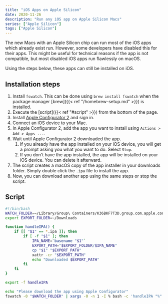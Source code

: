 ```yaml
---
title: "iOS Apps on Apple Silicon"
date: 2020-11-26
description: "Run any iOS app on Apple Silicon Macs"
series: ["Apple Silicon"]
tags: ["Apple Silicon"]
---
```


The new Macs with an Apple Silicon chip can run most of the iOS apps which already exist run.
However, some developers have disabled this for their apps.
This might be useful for technical reasons if the app is not compatible, but most disabled iOS apps run flawlessly on macOS.

Using the steps below, these apps can still be installed on iOS.

## Installation steps

1. Install `fswatch`. This can be done using `brew install fswatch` when the package manager [brew]({{< ref "/homebrew-setup.md" >}}) is installed.
1. Execute the [script]({{< ref "#script" >}}) from the bottom of the page.
1. Install [Apple Configurator 2](https://apps.apple.com/de/app/apple-configurator-2/id1037126344) and sign in.
1. Connect an iOS device to your Mac.
1. In Apple Configurator 2, add the app you want to install using `Actions > Add > Apps ...`.
1. Wait until Apple Configurator 2 downloaded the app.
    1. If you already have the app installed on your iOS device, you will get a prompt asking you what you want to do. Select `Stop`.
    1. If you don't have the app installed, the app will be installed on your iOS device. You can delete it afterward.
1. The script creates a macOS copy of the app installer in your downloads folder. Simply double click the `.ipa` file to install the app.
1. Now, you can download another app using the same steps or stop the script.

## Script

```install-ios-apps.sh
#!/bin/bash
WATCH_FOLDER=~/Library/Group\ Containers/K36BKF7T3D.group.com.apple.configurator/Library/Caches/Assets
export EXPORT_FOLDER=~/Downloads

function handleIPA() {
    if [[ "$1" == *.ipa ]]; then
        if [ -f "$1" ]; then
            IPA_NAME=`basename "$1"`
            EXPORT_PATH="$EXPORT_FOLDER/$IPA_NAME"
            cp "$1" "$EXPORT_PATH"
            xattr -cr "$EXPORT_PATH"
            echo "Downloaded $EXPORT_PATH"
        fi
    fi
}

export -f handleIPA

echo "Please download the app using Apple Configurator"
fswatch -0 "$WATCH_FOLDER" | xargs -0 -n 1 -I % bash -c 'handleIPA "%"'
```
